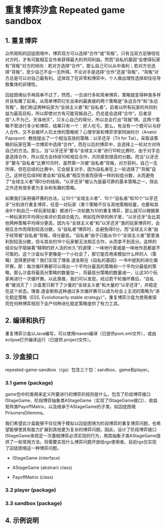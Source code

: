 # 重复博弈沙盒 Repeated game sandbox



## 1. 重复博弈
众所周知的囚徒困境中，博弈双方可以选择“合作”或“背叛”。只有当双方足够信任对方时，才有可能相互合作来获得最大的共同利益。然而“自私的基因”会使得玩家有“背叛”对方的倾向：若对方选择“合作”，那么自己可以从中渔利；若对方也选择“背叛”，至少自己不会一无所得。不论对手是选择“合作”还是“背叛”，“背叛”对方总是可以对自己最有利。这体现了在非零和博弈中，个人做出理性选择却往往导致集体的非理性。

囚徒困境似乎再简单不过了，然而，一旦进行多轮简单博弈，策略就变得种类多样并且有趣了起来。从简单博弈衍生出来的最直接的两个策略是“永远合作”和“永远背叛”，我们称这两种玩家为“全球主义者”和“自私者”。前者以所有玩家的共同利益为最高目标，所以即使对方有可能背叛自己，仍总是会选择“合作”。后者坚信“人不为己，天诛地灭”，只关心自己的得分，所以总会打出“背叛”牌。这两个策略不管进行多少轮博弈，结果只有一个：好人吃亏。那么，有没有一个既可以与好人合作，又不会被坏人坑太惨的策略呢？心理学家和博弈学家阿纳托尔（Anatol Papoport）教授提出了一个相当高效的策略：以牙还牙（Tit for Tat）。采取该策略的玩家在第一次博弈中选择“合作”，而在以后的博弈中，会选择上一轮对方对待自己的方法。那么，当“以牙还牙”要与“全球主义者”进行10轮比赛时，由于对手总是选择合作，所以双方会持续10轮相互合作，共同拿到很高的分数。而当“以牙还牙”要与“自私者”比赛10次时，虽然第一次被“自私者”背叛，对方获利，自己一无所得，但在后续的比赛中，它会报复对手，因为自私者在上一轮选择了“背叛”自己。这样在后续9轮里会和“自私者”相互伤害而获得一样的较低分数，从而避免了“全球主义者”得0分的结局。“以牙还牙”被认为是最可靠的基本策略之一，除此之外还有很多更为复杂和有趣的策略。

如果我们采用循环赛的办法，让10个“全球主义者”、10个“自私者”和10个“以牙还牙”分别进行重复博弈，任意一对玩家（某个策略不仅与其他策略较量，也要和其余9个和自己一样玩家较量）都进行一次轮数为10的重复博弈，那么就可以根据某一种玩家的平均得分来评价其综合能力。例如在所举的例子里，“以牙还牙”会比其他两种策略平均得分更高，因为与“全球主义者”和“以牙还牙”类的玩家博弈时，会相互合作而得到较高分数，与“自私者”博弈时，会避免得0分。而“全球主义者”由于经常被“自私者”背叛，得分最低。“自私者”由于只能从10个“全球主义者”那里渔利到较高分数，但与其余的19个玩家都无法相互合作，从而拿不到高分。这样的结论似乎隐喻着“精明的好人活的长久”的道理：一味地行善或是一味地作恶都是不可取的。这个沙盒似乎更像是一个小社会了，那它能否用来模拟什么样的人（策略）混得更好呢？我们实现了理查.道金斯在《自私的基因》一书中提到的进化循环赛，即：每次循环赛都可以得出一个平均分最高的策略和一个平均分最低的策略，那么沙盒将最高分策略的数量加一，将最低分策略的数量减一，让这30个玩家再进行一次循环赛。以此类推，我们可以发现，经过若干轮循环赛后，“自私者”被消灭了！沙盒里只剩下了少量的“全球主义者”和大量的“以牙还牙”，并稳定在这个状态。理查.道金斯称这种通过多次循环赛可以成为社会上主流的策略为“进化稳定策略（ESS, Evolutionarily stable strategy）”。重复博弈沙盒为使用者探究在何种博弈规则下会产何种进化稳定策略提供了有力工具。

## 2. 编译和执行

重复博弈沙盒以Java编写，可以使用maven编译（已提供pom.xml文件），或由eclipse打开编译运行（已提供.project文件）。

## 3. 沙盒接口

repeated-game-sandbox（rgs）包含三个包：sandbox、game和player。

### 3.1 game (package)

game包中的类用来定义所要进行的博弈的规则是什么。包含了阶段博弈接口IStageGame、阶段博弈抽象类AStageGame（实现了IStageGame接口）、收益矩阵类PayoffMatrix，以及继承于AStageGame的子类，如囚徒困境PrisonersDilemma。

我们希望此沙盒能够不仅仅用于模拟以囚徒困境为阶段博弈的重复博弈问题，也希望能够使其有能力扩展到其他更为复杂的博弈问题。因此，设计了阶段博弈接口IStageGame来规定一次基础博弈必须实现的行为，用其抽象子类AStageGame提供了一些常用方法，将需要实现什么博弈问题开放给rgs使用者。目前rgs仅实现了囚徒困境这一种博弈问题。

+ IStageGame (interface)

+ AStageGame (abstract class)

+ PayoffMatrix (class)


### 3.2 player (package)

### 3.3 sandbox (package)

## 4. 示例说明

